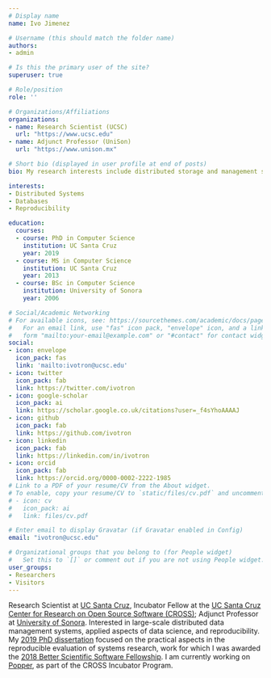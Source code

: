 ```yaml
---
# Display name
name: Ivo Jimenez

# Username (this should match the folder name)
authors:
- admin

# Is this the primary user of the site?
superuser: true

# Role/position
role: ''

# Organizations/Affiliations
organizations:
- name: Research Scientist (UCSC)
  url: "https://www.ucsc.edu"
- name: Adjunct Professor (UniSon)
  url: "https://www.unison.mx"

# Short bio (displayed in user profile at end of posts)
bio: My research interests include distributed storage and management systems, as well as reproducibility in systems research.

interests:
- Distributed Systems
- Databases
- Reproducibility

education:
  courses:
  - course: PhD in Computer Science
    institution: UC Santa Cruz
    year: 2019
  - course: MS in Computer Science
    institution: UC Santa Cruz
    year: 2013
  - course: BSc in Computer Science
    institution: University of Sonora
    year: 2006

# Social/Academic Networking
# For available icons, see: https://sourcethemes.com/academic/docs/page-builder/#icons
#   For an email link, use "fas" icon pack, "envelope" icon, and a link in the
#   form "mailto:your-email@example.com" or "#contact" for contact widget.
social:
- icon: envelope
  icon_pack: fas
  link: 'mailto:ivotron@ucsc.edu'
- icon: twitter
  icon_pack: fab
  link: https://twitter.com/ivotron
- icon: google-scholar
  icon_pack: ai
  link: https://scholar.google.co.uk/citations?user=_f4sYhoAAAAJ
- icon: github
  icon_pack: fab
  link: https://github.com/ivotron
- icon: linkedin
  icon_pack: fab
  link: https://linkedin.com/in/ivotron
- icon: orcid
  icon_pack: fab
  link: https://orcid.org/0000-0002-2222-1985
# Link to a PDF of your resume/CV from the About widget.
# To enable, copy your resume/CV to `static/files/cv.pdf` and uncomment the lines below.
# - icon: cv
#   icon_pack: ai
#   link: files/cv.pdf

# Enter email to display Gravatar (if Gravatar enabled in Config)
email: "ivotron@ucsc.edu"

# Organizational groups that you belong to (for People widget)
#   Set this to `[]` or comment out if you are not using People widget.
user_groups:
- Researchers
- Visitors
---
```


Research Scientist at [UC Santa Cruz](https://ucsc.edu), Incubator Fellow at the [UC Santa Cruz Center for Research on Open Source Software (CROSS)](https://cross.ucsc.edu); Adjunct Professor at [University of Sonora](https://unison.mx). Interested in large-scale distributed data management systems, applied aspects of data science, and reproducibility. My [2019 PhD dissertation](https://escholarship.org/content/qt8206n6nz/qt8206n6nz_noSplash_aa992709bea701c3a9d687cb2d229e50.pdf) focused on the practical aspects in the reproducible evaluation of systems research, work for which I was awarded the [2018 Better Scientific Software Fellowship](https://bssw.io/items/bssw-fellows-2018-projects-and-perspectives/). I am currently working on [Popper](https://github.com/getpopper/popper), as part of the CROSS Incubator Program.
